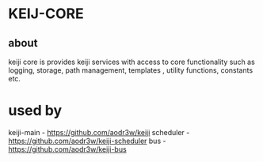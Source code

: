 # KEIJ-CORE

## about  

keiji core is provides keiji services with access to core functionality such as 
logging, storage, path management, templates , utility functions, constants etc.

# used by
keiji-main - https://github.com/aodr3w/keiji
scheduler - https://github.com/aodr3w/keiji-scheduler
bus - https://github.com/aodr3w/keiji-bus


